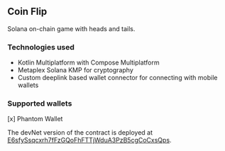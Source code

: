 ## Coin Flip

Solana on-chain game with heads and tails.


### Technologies used

- Kotlin Multiplatform with Compose Multiplatform
- Metaplex Solana KMP for cryptography
- Custom deeplink based wallet connector for connecting with mobile wallets

### Supported wallets
[x] Phantom Wallet


The devNet version of the contract is deployed at [E6sfySsqcxrh7fFzGQoFhFTTjWduA3PzB5cgCoCxsQps](https://explorer.solana.com/address/E6sfySsqcxrh7fFzGQoFhFTTjWduA3PzB5cgCoCxsQps?cluster=devnet).
